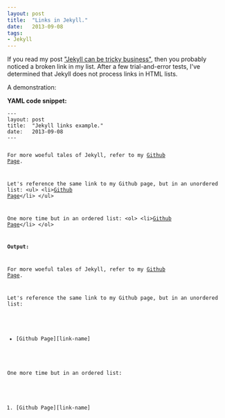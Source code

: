```yaml
---
layout: post
title:  "Links in Jekyll."
date:   2013-09-08
tags:
- Jekyll
---
```


If you read my post ["Jekyll can be tricky business"][jekyll-tricky], then you probably noticed a broken link in my list.
After a few trial-and-error tests, I've determined that Jekyll does not process links in HTML lists.

A demonstration:

<strong>YAML code snippet:</strong>

<div><pre><code class='YAML'>---
layout: post
title:  &quot;Jekyll links example.&quot;
date:   2013-09-08
---

For more woeful tales of Jekyll, refer to my [Github Page][link-name].

Let's reference the same link to my Github page, but in an unordered list:
&lt;ul&gt;
	&lt;li&gt;[Github Page][link-name]&lt;/li&gt;
&lt;/ul&gt;

One more time but in an ordered list:
&lt;ol&gt;
	&lt;li&gt;[Github Page][link-name]&lt;/li&gt;
&lt;/ol&gt;

[link-name]: campbeja.github.io</code></pre></div>

<strong>Output:</strong>

For more woeful tales of Jekyll, refer to my [Github Page][link-name].

Let's reference the same link to my Github page, but in an unordered list:
<ul>
	<li>[Github Page][link-name]</li>
</ul>

One more time but in an ordered list:
<ol>
	<li>[Github Page][link-name]</li>
</ol>

[jekyll-tricky]: http://campbeja.github.io/2013/09/07/Jekyll-can-be-tricky-business.html
[link-name]: /